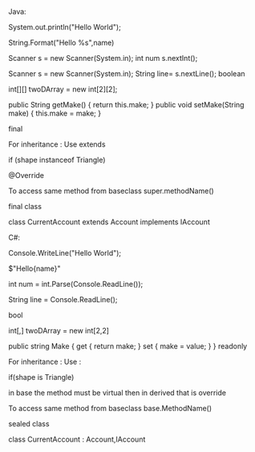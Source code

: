 Java:

System.out.println("Hello World");

String.Format("Hello %s",name)

Scanner s = new Scanner(System.in);
        int num s.nextInt();

Scanner s = new Scanner(System.in);
        String line=  s.nextLine();
boolean  

int[][] twoDArray = new int[2][2];

  public String getMake() {
        return this.make;
    }
    public void setMake(String make) {
        this.make = make;
    }

final

For inheritance : Use extends

if (shape instanceof Triangle) 

@Override

To access same method from baseclass super.methodName()


final class

class CurrentAccount extends Account implements IAccount

C#:

Console.WriteLine("Hello World");

$"Hello{name}"

int num = int.Parse(Console.ReadLine());

String line = Console.ReadLine();

bool

int[,] twoDArray = new int[2,2]

 public string Make
        {
            get { return make; }
            set { make = value; }
        }
readonly

For inheritance : Use :

if(shape is Triangle)

in base the method must be virtual  then in derived that is override

To access same method from baseclass base.MethodName()

sealed class

class CurrentAccount : Account,IAccount